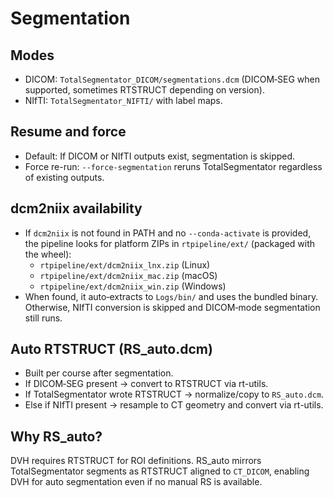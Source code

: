 # Segmentation

## Modes
- DICOM: `TotalSegmentator_DICOM/segmentations.dcm` (DICOM‑SEG when supported, sometimes RTSTRUCT depending on version).
- NIfTI: `TotalSegmentator_NIFTI/` with label maps.

## Resume and force
- Default: If DICOM or NIfTI outputs exist, segmentation is skipped.
- Force re-run: `--force-segmentation` reruns TotalSegmentator regardless of existing outputs.

## dcm2niix availability
- If `dcm2niix` is not found in PATH and no `--conda-activate` is provided, the pipeline looks for platform ZIPs in `rtpipeline/ext/` (packaged with the wheel):
  - `rtpipeline/ext/dcm2niix_lnx.zip` (Linux)
  - `rtpipeline/ext/dcm2niix_mac.zip` (macOS)
  - `rtpipeline/ext/dcm2niix_win.zip` (Windows)
- When found, it auto‑extracts to `Logs/bin/` and uses the bundled binary. Otherwise, NIfTI conversion is skipped and DICOM‑mode segmentation still runs.

## Auto RTSTRUCT (RS_auto.dcm)
- Built per course after segmentation.
- If DICOM‑SEG present → convert to RTSTRUCT via rt-utils.
- If TotalSegmentator wrote RTSTRUCT → normalize/copy to `RS_auto.dcm`.
- Else if NIfTI present → resample to CT geometry and convert via rt-utils.

## Why RS_auto?
DVH requires RTSTRUCT for ROI definitions. RS_auto mirrors TotalSegmentator segments as RTSTRUCT aligned to `CT_DICOM`, enabling DVH for auto segmentation even if no manual RS is available.

